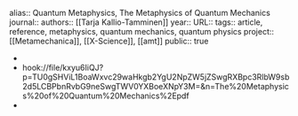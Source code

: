 alias:: Quantum Metaphysics, The Metaphysics of Quantum Mechanics
journal::
authors:: [[Tarja Kallio-Tamminen]]
year::
URL::
tags:: article, reference, metaphysics, quantum mechanics, quantum physics
project:: [[Metamechanica]], [[X-Science]], [[amt]] 
public:: true

-
- hook://file/kxyu6IiQJ?p=TU0gSHViL1BoaWxvc29waHkgb2YgU2NpZW5jZSwgRXBpc3RlbW9sb2d5LCBPbnRvbG9neSwgTWV0YXBoeXNpY3M=&n=The%20Metaphysics%20of%20Quantum%20Mechanics%2Epdf
-